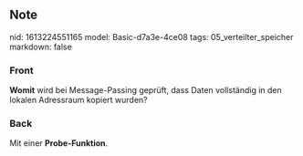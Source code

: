 ## Note
nid: 1613224551165
model: Basic-d7a3e-4ce08
tags: 05_verteilter_speicher
markdown: false

### Front
<b>Womit</b> wird bei Message-Passing geprüft, dass Daten
vollständig in den lokalen Adressraum kopiert wurden?

### Back
Mit einer <b>Probe-Funktion</b>.
